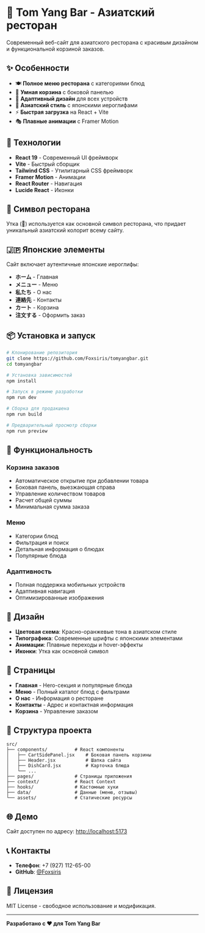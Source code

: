 # 🦆 Tom Yang Bar - Азиатский ресторан

Современный веб-сайт для азиатского ресторана с красивым дизайном и функциональной корзиной заказов.

## ✨ Особенности

- 🍽️ **Полное меню ресторана** с категориями блюд
- 🛒 **Умная корзина** с боковой панелью
- 📱 **Адаптивный дизайн** для всех устройств
- 🎨 **Азиатский стиль** с японскими иероглифами
- ⚡ **Быстрая загрузка** на React + Vite
- 🎭 **Плавные анимации** с Framer Motion

## 🚀 Технологии

- **React 19** - Современный UI фреймворк
- **Vite** - Быстрый сборщик
- **Tailwind CSS** - Утилитарный CSS фреймворк
- **Framer Motion** - Анимации
- **React Router** - Навигация
- **Lucide React** - Иконки

## 🦆 Символ ресторана

Утка (🦆) используется как основной символ ресторана, что придает уникальный азиатский колорит всему сайту.

## 🇯🇵 Японские элементы

Сайт включает аутентичные японские иероглифы:
- **ホーム** - Главная
- **メニュー** - Меню
- **私たち** - О нас
- **連絡先** - Контакты
- **カート** - Корзина
- **注文する** - Оформить заказ

## 📦 Установка и запуск

```bash
# Клонирование репозитория
git clone https://github.com/Foxsiris/tomyangbar.git
cd tomyangbar

# Установка зависимостей
npm install

# Запуск в режиме разработки
npm run dev

# Сборка для продакшена
npm run build

# Предварительный просмотр сборки
npm run preview
```

## 🎯 Функциональность

### Корзина заказов
- Автоматическое открытие при добавлении товара
- Боковая панель, выезжающая справа
- Управление количеством товаров
- Расчет общей суммы
- Минимальная сумма заказа

### Меню
- Категории блюд
- Фильтрация и поиск
- Детальная информация о блюдах
- Популярные блюда

### Адаптивность
- Полная поддержка мобильных устройств
- Адаптивная навигация
- Оптимизированные изображения

## 🎨 Дизайн

- **Цветовая схема**: Красно-оранжевые тона в азиатском стиле
- **Типографика**: Современные шрифты с японскими элементами
- **Анимации**: Плавные переходы и hover-эффекты
- **Иконки**: Утка как основной символ

## 📱 Страницы

- **Главная** - Hero-секция и популярные блюда
- **Меню** - Полный каталог блюд с фильтрами
- **О нас** - Информация о ресторане
- **Контакты** - Адрес и контактная информация
- **Корзина** - Управление заказом

## 🔧 Структура проекта

```
src/
├── components/          # React компоненты
│   ├── CartSidePanel.jsx    # Боковая панель корзины
│   ├── Header.jsx           # Шапка сайта
│   ├── DishCard.jsx         # Карточка блюда
│   └── ...
├── pages/               # Страницы приложения
├── context/             # React Context
├── hooks/               # Кастомные хуки
├── data/                # Данные (меню, отзывы)
└── assets/              # Статические ресурсы
```

## 🌐 Демо

Сайт доступен по адресу: [http://localhost:5173](http://localhost:5173)

## 📞 Контакты

- **Телефон**: +7 (927) 112-65-00
- **GitHub**: [@Foxsiris](https://github.com/Foxsiris)

## 📄 Лицензия

MIT License - свободное использование и модификация.

---

**Разработано с ❤️ для Tom Yang Bar**
